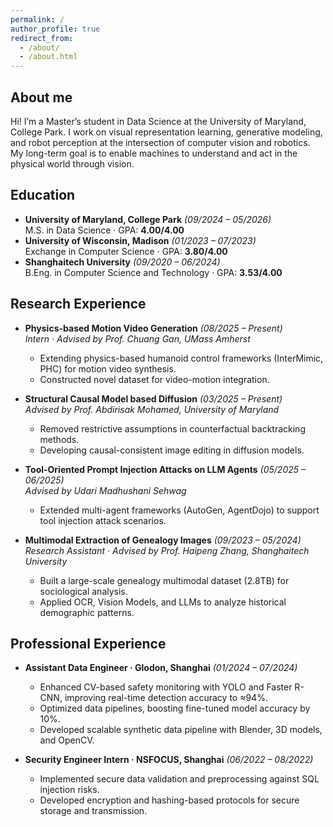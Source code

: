 ```yaml
---
permalink: /
author_profile: true
redirect_from: 
  - /about/
  - /about.html
---
```

## About me

Hi! I’m a Master’s student in Data Science at the University of Maryland, College Park. I work on visual representation learning, generative modeling, and robot perception at the intersection of computer vision and robotics. My long-term goal is to enable machines to understand and act in the physical world through vision.

## Education

- **University of Maryland, College Park** *(09/2024 – 05/2026)*  
  M.S. in Data Science · GPA: **4.00/4.00**
- **University of Wisconsin, Madison** *(01/2023 – 07/2023)*  
  Exchange in Computer Science · GPA: **3.80/4.00**
- **Shanghaitech University** *(09/2020 – 06/2024)*  
  B.Eng. in Computer Science and Technology · GPA: **3.53/4.00**


## Research Experience

- **Physics-based Motion Video Generation** *(08/2025 – Present)*  
  *Intern · Advised by Prof. Chuang Gan, UMass Amherst*  
  - Extending physics-based humanoid control frameworks (InterMimic, PHC) for motion video synthesis.  
  - Constructed novel dataset for video-motion integration.

- **Structural Causal Model based Diffusion** *(03/2025 – Present)*  
  *Advised by Prof. Abdirisak Mohamed, University of Maryland*  
  - Removed restrictive assumptions in counterfactual backtracking methods.  
  - Developing causal-consistent image editing in diffusion models.

- **Tool-Oriented Prompt Injection Attacks on LLM Agents** *(05/2025 – 06/2025)*  
  *Advised by Udari Madhushani Sehwag*  
  - Extended multi-agent frameworks (AutoGen, AgentDojo) to support tool injection attack scenarios.

- **Multimodal Extraction of Genealogy Images** *(09/2023 – 05/2024)*  
  *Research Assistant · Advised by Prof. Haipeng Zhang, Shanghaitech University*  
  - Built a large-scale genealogy multimodal dataset (2.8TB) for sociological analysis.  
  - Applied OCR, Vision Models, and LLMs to analyze historical demographic patterns.


## Professional Experience

- **Assistant Data Engineer · Glodon, Shanghai** *(01/2024 – 07/2024)*  
  - Enhanced CV-based safety monitoring with YOLO and Faster R-CNN, improving real-time detection accuracy to ≈94%.  
  - Optimized data pipelines, boosting fine-tuned model accuracy by 10%.  
  - Developed scalable synthetic data pipeline with Blender, 3D models, and OpenCV.

- **Security Engineer Intern · NSFOCUS, Shanghai** *(06/2022 – 08/2022)*  
  - Implemented secure data validation and preprocessing against SQL injection risks.  
  - Developed encryption and hashing-based protocols for secure storage and transmission.

